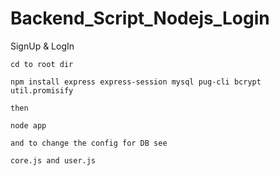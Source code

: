 # Backend_Script_Nodejs_Login
SignUp &amp; LogIn

    cd to root dir

    npm install express express-session mysql pug-cli bcrypt util.promisify

    then 
    
    node app
    
    and to change the config for DB see
    
    core.js and user.js
